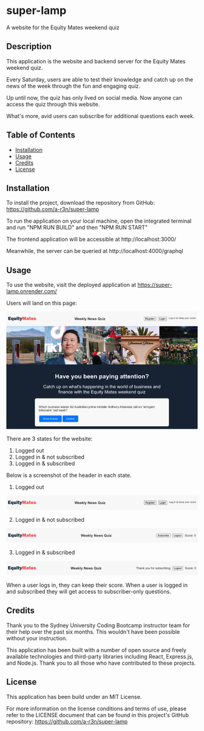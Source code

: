 # super-lamp
A website for the Equity Mates weekend quiz

## Description

This application is the website and backend server for the Equity Mates weekend quiz. 

Every Saturday, users are able to test their knowledge and catch up on the news of the week through the fun and engaging quiz. 

Up until now, the quiz has only lived on social media. Now anyone can access the quiz through this website. 

What's more, avid users can subscribe for additional questions each week. 


## Table of Contents 

- [Installation](#installation)
- [Usage](#usage)
- [Credits](#credits)
- [License](#license)


## Installation

To install the project, download the repository from GitHub: https://github.com/a-r3n/super-lamp

To run the application on your local machine, open the integrated terminal and run "NPM RUN BUILD" and then "NPM RUN START" 

The frontend application will be accessible at http://localhost:3000/

Meanwhile, the server can be queried at http://localhost:4000/graphql


## Usage

To use the website, visit the deployed application at https://super-lamp.onrender.com/

Users will land on this page:

![alt text](./frontend/src/assets/screenshotHomePage.png)


There are 3 states for the website:
1. Logged out
2. Logged in & not subscribed
3. Logged in & subscribed

Below is a screenshot of the header in each state. 

1. Logged out

![alt text](./frontend/src/assets/screenshotHeaderLoggedOut.png)

2. Logged in & not subscribed

![alt text](./frontend/src/assets/screenshotHeaderLoggedIn.png)

3. Logged in & subscribed

![alt text](./frontend/src/assets/screenshotHeaderLoggedInSubscribed.png)

When a user logs in, they can keep their score. 
When a user is logged in and subscribed they will get access to subscriber-only questions. 


## Credits

Thank you to the Sydney University Coding Bootcamp instructor team for their help over the past six months. This wouldn't have been possible without your instruction. 

This application has been built with a number of open source and freely available technologies and third-party libraries including React, Express.js, and Node.js. Thank you to all those who have contributed to these projects.


## License

This application has been build under an MIT License. 

For more information on the license conditions and terms of use, please refer to the LICENSE document that can be found in this project's GitHub repository: https://github.com/a-r3n/super-lamp